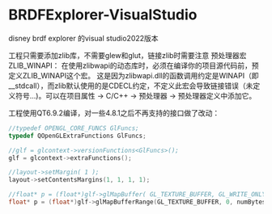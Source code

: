 # BRDFExplorer-VisualStudio
disney brdf explorer 的visual studio2022版本

工程只需要添加zlib库，不需要glew和glut，链接zlib时需要注意 预处理器宏ZLIB_WINAPI​：
在使用zlibwapi的动态库时，必须在编译你的项目源代码前，预定义ZLIB_WINAPI这个宏。
这是因为zlibwapi.dll的函数调用约定是WINAPI（即__stdcall），而zlib默认使用的是CDECL约定，不定义此宏会导致链接错误（未定义符号...)。可以在项目属性 -> C/C++ -> 预处理器 -> 预处理器定义中添加它。

工程使用QT6.9.2编译，对一些4.8.1之后不再支持的接口做了改动：
```cpp
//typedef OPENGL_CORE_FUNCS GlFuncs;
typedef QOpenGLExtraFunctions GlFuncs;

//glf = glcontext->versionFunctions<GlFuncs>();
glf = glcontext->extraFunctions();

//layout->setMargin( 1 );
layout->setContentsMargins(1, 1, 1, 1);

//float* p = (float*)glf->glMapBuffer( GL_TEXTURE_BUFFER, GL_WRITE_ONLY );
float* p = (float*)glf->glMapBufferRange(GL_TEXTURE_BUFFER, 0, numBytes, GL_MAP_WRITE_BIT);
```
